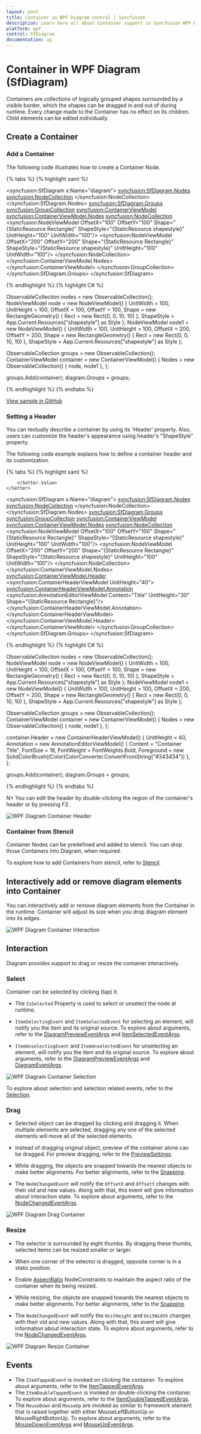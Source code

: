```yaml
---
layout: post
title: Container in WPF Diagram control | Syncfusion
description: Learn here all about Container support in Syncfusion WPF Diagram (SfDiagram) control, its elements and more.
platform: wpf
control: SfDiagram
documentation: ug
---
```


# Container in WPF Diagram (SfDiagram)

Containers are collections of logically grouped shapes surrounded by a visible border, which the shapes can be dragged in and out of during runtime. Every change made to the Container has no effect on its children. Child elements can be edited individually.

## Create a Container

### Add a Container

The following code illustrates how to create a Container Node.

{% tabs %}
{% highlight xaml %}

<syncfusion:SfDiagram x:Name="diagram">
    <syncfusion:SfDiagram.Nodes>
        <!--Initialize the NodeCollection-->
        <syncfusion:NodeCollection>
        </syncfusion:NodeCollection>
    </syncfusion:SfDiagram.Nodes>
    <syncfusion:SfDiagram.Groups>
        <syncfusion:GroupCollection>
            <syncfusion:ContainerViewModel>
                <syncfusion:ContainerViewModel.Nodes>
                    <syncfusion:NodeCollection>
                        <syncfusion:NodeViewModel OffsetX="100" OffsetY="100" 
                                                  Shape="{StaticResource Rectangle}" 
                                                  ShapeStyle="{StaticResource shapestyle}" 
                                                  UnitHeight="100" UnitWidth="100"/>
                        <syncfusion:NodeViewModel OffsetX="200" OffsetY="200" 
                                                  Shape="{StaticResource Rectangle}" 
                                                  ShapeStyle="{StaticResource shapestyle}" 
                                                  UnitHeight="100" UnitWidth="100"/>
                    </syncfusion:NodeCollection>
                </syncfusion:ContainerViewModel.Nodes>
            </syncfusion:ContainerViewModel>
        </syncfusion:GroupCollection>
    </syncfusion:SfDiagram.Groups>
</syncfusion:SfDiagram>

{% endhighlight %}
{% highlight C# %}

ObservableCollection<NodeViewModel> nodes = new ObservableCollection<NodeViewModel>();
NodeViewModel node = new NodeViewModel()
{
	UnitWidth = 100,
	UnitHeight = 100,
	OffsetX = 100,
	OffsetY = 100,
	Shape = new RectangleGeometry() { Rect = new Rect(0, 0, 10, 10) },
	ShapeStyle = App.Current.Resources["shapestyle"] as Style
};
NodeViewModel node1 = new NodeViewModel()
{
	UnitWidth = 100,
	UnitHeight = 100,
	OffsetX = 200,
	OffsetY = 200,
	Shape = new RectangleGeometry() { Rect = new Rect(0, 0, 10, 10) },
	ShapeStyle = App.Current.Resources["shapestyle"] as Style
};

ObservableCollection<GroupViewModel> groups = new ObservableCollection<GroupViewModel>();
ContainerViewModel container = new ContainerViewModel()
{
	Nodes = new ObservableCollection<NodeViewModel>()
	{
		node,
		node1
	},
};

groups.Add(container);
diagram.Groups = groups;

{% endhighlight %}
{% endtabs %}

[View sample in GitHub](https://github.com/SyncfusionExamples/WPF-Diagram-Examples/tree/master/Samples/Container)

### Setting a Header

You can textually describe a container by using its 'Header' property. Also, users can customize the header's appearance using header's "ShapeStyle" property.

The following code example explains how to define a container header and its customization.

{% tabs %}
{% highlight xaml %}

<Style TargetType="syncfusion:ContainerHeader">
    <Setter Property="ShapeStyle">
        <Setter.Value>
            <Style TargetType="Path">
                <Setter Property="Fill" Value="CornflowerBlue"/>
                <Setter Property="Stretch" Value="Fill"/>
                <Setter Property="Data">
                    <Setter.Value>
                        <RectangleGeometry Rect="10,10,10,10"/>
                    </Setter.Value>
                </Setter>
            </Style>
        </Setter.Value>
    </Setter>
</Style>

<syncfusion:SfDiagram x:Name="diagram">
    <syncfusion:SfDiagram.Nodes>
        <!--Initialize the NodeCollection-->
        <syncfusion:NodeCollection>
        </syncfusion:NodeCollection>
    </syncfusion:SfDiagram.Nodes>
    <syncfusion:SfDiagram.Groups>
        <syncfusion:GroupCollection>
            <syncfusion:ContainerViewModel>
                <syncfusion:ContainerViewModel.Nodes>
                    <syncfusion:NodeCollection>
                        <syncfusion:NodeViewModel OffsetX="100" OffsetY="100" 
                                                  Shape="{StaticResource Rectangle}" 
                                                  ShapeStyle="{StaticResource shapestyle}" 
                                                  UnitHeight="100" UnitWidth="100"/>
                        <syncfusion:NodeViewModel OffsetX="200" OffsetY="200" 
                                                  Shape="{StaticResource Rectangle}" 
                                                  ShapeStyle="{StaticResource shapestyle}" 
                                                  UnitHeight="100" UnitWidth="100"/>
                    </syncfusion:NodeCollection>
                </syncfusion:ContainerViewModel.Nodes>
                <syncfusion:ContainerViewModel.Header>
                    <syncfusion:ContainerHeaderViewModel UnitHeight="40">
                        <syncfusion:ContainerHeaderViewModel.Annotation>
                            <syncfusion:AnnotationEditorViewModel Content="Title" UnitHeight="30" Shape="{StaticResource Rectangle}"/>
                        </syncfusion:ContainerHeaderViewModel.Annotation>
                    </syncfusion:ContainerHeaderViewModel>
                </syncfusion:ContainerViewModel.Header>
            </syncfusion:ContainerViewModel>
        </syncfusion:GroupCollection>
    </syncfusion:SfDiagram.Groups>
</syncfusion:SfDiagram>

{% endhighlight %}
{% highlight C# %}

ObservableCollection<NodeViewModel> nodes = new ObservableCollection<NodeViewModel>();
NodeViewModel node = new NodeViewModel()
{
	UnitWidth = 100,
	UnitHeight = 100,
	OffsetX = 100,
	OffsetY = 100,
	Shape = new RectangleGeometry() { Rect = new Rect(0, 0, 10, 10) },
	ShapeStyle = App.Current.Resources["shapestyle"] as Style
};
NodeViewModel node1 = new NodeViewModel()
{
	UnitWidth = 100,
	UnitHeight = 100,
	OffsetX = 200,
	OffsetY = 200,
	Shape = new RectangleGeometry() { Rect = new Rect(0, 0, 10, 10) },
	ShapeStyle = App.Current.Resources["shapestyle"] as Style
};

ObservableCollection<GroupViewModel> groups = new ObservableCollection<GroupViewModel>();
ContainerViewModel container = new ContainerViewModel()
{
	Nodes = new ObservableCollection<NodeViewModel>()
	{
		node,
		node1
	},
};

container.Header = new ContainerHeaderViewModel()
{
    UnitHeight = 40,
    Annotation = new AnnotationEditorViewModel()
    {
        Content = "Container Title",
        FontSize = 18,
        FontWeight = FontWeights.Bold,
        Foreground = new SolidColorBrush((Color)ColorConverter.ConvertFromString("#343434"))
    },
};

groups.Add(container);
diagram.Groups = groups;

{% endhighlight %}
{% endtabs %}

N> You can edit the header by double-clicking the region of the container's header or by pressing F2.

![WPF Diagram Container Header](Container_images/ContainerHeader.png)

### Container from Stencil

Container Nodes can be predefined and added to stencil. You can drop those Containers into Diagram, when required. 

To explore how to add Containers from stencil, refer to [Stencil](/wpf/diagram/stencil "Stencil").

## Interactively add or remove diagram elements into Container

You can interactively add or remove diagram elements from the Container in the runtime. Container will adjust its size when you drop diagram element into its edges.

![WPF Diagram Container Interaction](Container_images/Container.gif)

## Interaction

Diagram provides support to drag or resize the container interactively. 

### Select

Container can be selected by clicking (tap) it.

* The `IsSelected` Property is used to select or unselect the node at runtime.

* `ItemSelectingEvent` and `ItemSelectedEvent` for selecting an element, will notify you the item and its original source. To explore about arguments, refer to the [DiagramPreviewEventArgs](https://help.syncfusion.com/cr/wpf/Syncfusion.UI.Xaml.Diagram.DiagramPreviewEventArgs.html) and [ItemSelectedEventArgs](https://help.syncfusion.com/cr/wpf/Syncfusion.UI.Xaml.Diagram.ItemSelectedEventArgs.html).

* `ItemUnselectingEvent` and `ItemUnselectedEvent` for unselecting an element, will notify you the item and its original source. To explore about arguments, refer to the [DiagramPreviewEventArgs](https://help.syncfusion.com/cr/wpf/Syncfusion.UI.Xaml.Diagram.DiagramPreviewEventArgs.html) and [DiagramEventArgs](https://help.syncfusion.com/cr/wpf/Syncfusion.UI.Xaml.Diagram.DiagramEventArgs.html).

![WPF Diagram Container Selection](Container_images/Container-Selection.png)

To explore about selection and selection related events, refer to the [Selection](https://help.syncfusion.com/wpf/diagram/interaction/selection).

### Drag  

* Selected object can be dragged by clicking and dragging it. When multiple elements are selected, dragging any one of the selected elements will move all of the selected elements.

* Instead of dragging original object, preview of the container alone can be dragged. For preview dragging, refer to the [PreviewSettings](https://help.syncfusion.com/wpf/diagram/interaction/dragging/previewsettings/preview-settings). 

* While dragging, the objects are snapped towards the nearest objects to make better alignments. For better alignments, refer to the [Snapping](https://help.syncfusion.com/wpf/diagram/snapping "Snapping").

* The `NodeChangedEvent` will notify the `OffsetX` and `OffsetY` changes with their old and new values. Along with that, this event will give information about interaction state. To explore about arguments, refer to the [NodeChangedEventArgs](https://help.syncfusion.com/cr/wpf/Syncfusion.UI.Xaml.Diagram.NodeChangedEventArgs.html).

![WPF Diagram Drag Container](Container_images/Container-Drag.gif)

### Resize

* The selector is surrounded by eight thumbs. By dragging these thumbs, selected items can be resized smaller or larger.
* When one corner of the selector is dragged, opposite corner is in a static position.
* Enable [AspectRatio](https://help.syncfusion.com/cr/wpf/Syncfusion.UI.Xaml.Diagram.NodeConstraints.html) NodeConstraints to maintain the aspect ratio of the container when its being resized. 
* While resizing, the objects are snapped towards the nearest objects to make better alignments. For better alignments, refer to the [Snapping](https://help.syncfusion.com/wpf/diagram/snapping/definesnapping "Snapping").

* The `NodeChangedEvent` will notify the `UnitHeight` and `UnitWidth` changes with their old and new values. Along with that, this event will give information about  interaction state. To explore about arguments, refer to the [NodeChangedEventArgs](https://help.syncfusion.com/cr/wpf/Syncfusion.UI.Xaml.Diagram.NodeChangedEventArgs.html).

![WPF Diagram Resize Container](Container_images/Container-Resize.gif)

## Events

* The `ItemTappedEvent` is invoked on clicking the container. To explore about arguments, refer to the [ItemTappedEventArgs](https://help.syncfusion.com/cr/wpf/Syncfusion.UI.Xaml.Diagram.ItemTappedEventArgs.html).
* The `ItemDoubleTappedEvent` is invoked on double-clicking the container. To explore about arguments, refer to the [ItemDoubleTappedEventArgs](https://help.syncfusion.com/cr/wpf/Syncfusion.UI.Xaml.Diagram.ItemDoubleTappedEventArgs.html).
* The `MouseDown` and `MouseUp` are invoked as similar to framework element that is raised together with either MouseLeftButtonUp or MouseRightButtonUp. To explore about arguments, refer to the [MouseDownEventArgs](https://help.syncfusion.com/cr/wpf/Syncfusion.UI.Xaml.Diagram.MouseDownEventArgs.html) and
[MouseUpEventArgs](https://help.syncfusion.com/cr/wpf/Syncfusion.UI.Xaml.Diagram.MouseUpEventArgs.html).